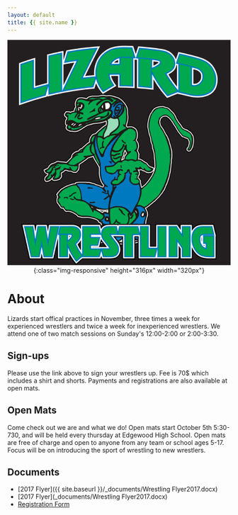 ```yaml
---
layout: default
title: {{ site.name }}
---
```


<span style="display:block;text-align:center">![Lizards Wrestling](Lizards.png){:class="img-responsive" height="316px" width="320px"}</span>

# About
Lizards start offical practices in November, three times a week for experienced wrestlers and twice a week for inexperienced wrestlers. We attend one of two match sessions on Sunday's 12:00-2:00 or 2:00-3:30.  

## Sign-ups  
Please use the link above to sign your wrestlers up. Fee is 70$ which includes a shirt and shorts. Payments and registrations are also available at open mats. 

## Open Mats  
Come check out we are and what we do! Open mats start October 5th 5:30-730, and will be held every thursday at Edgewood High School. Open mats are free of charge and open to anyone from any team or school ages 5-17. Focus will be on introducing the sport of wrestling to new wrestlers.

## Documents
- [2017 Flyer]({{ site.baseurl }}/_documents/Wrestling Flyer2017.docx)
- [2017 Flyer](_documents/Wrestling Flyer2017.docx)
- [Registration Form](_documents/RegistrationForm.pdf)
